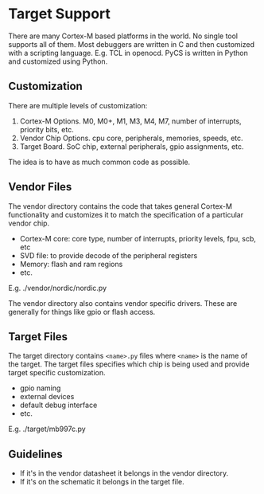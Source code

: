 # Target Support

There are many Cortex-M based platforms in the world.
No single tool supports all of them.
Most debuggers are written in C and then customized with a scripting language. E.g. TCL in openocd.
PyCS is written in Python and customized using Python.

## Customization

There are multiple levels of customization:

 1. Cortex-M Options. M0, M0+, M1, M3, M4, M7, number of interrupts, priority bits, etc.
 2. Vendor Chip Options. cpu core, peripherals, memories, speeds, etc.
 3. Target Board. SoC chip, external peripherals, gpio assignments, etc.

The idea is to have as much common code as possible.

## Vendor Files

The vendor directory contains the code that takes general Cortex-M functionality and customizes it to match the specification of a particular vendor chip.

 * Cortex-M core: core type, number of interrupts, priority levels, fpu, scb, etc
 * SVD file: to provide decode of the peripheral registers
 * Memory: flash and ram regions
 * etc.

 E.g. ./vendor/nordic/nordic.py

The vendor directory also contains vendor specific drivers.
These are generally for things like gpio or flash access.

## Target Files

The target directory contains `<name>.py` files where `<name>` is the name of the target.
The target files specifies which chip is being used and provide target specific customization.

 * gpio naming
 * external devices
 * default debug interface
 * etc.

 E.g. ./target/mb997c.py
 
## Guidelines
 * If it's in the vendor datasheet it belongs in the vendor directory.
 * If it's on the schematic it belongs in the target file.
